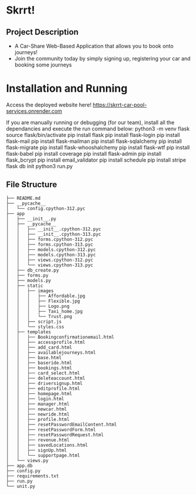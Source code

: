 # Skrrt!

## Project Description
- A Car-Share Web-Based Application that allows you to book onto journeys!
- Join the community today by simply signing up, registering your car and booking some journeys

# Installation and Running

Access the deployed website here! https://skrrt-car-pool-services.onrender.com

If you are manually running or debugging (for our team), install all the dependancies and execute the run command below: 
python3 -m venv flask
source flask/bin/activate
pip install flask
pip install flask-login
pip install flask-mail
pip install flask-mailman
pip install flask-sqlalchemy
pip install flask-migrate
pip install flask-whooshalchemy
pip install flask-wtf
pip install flask-babel
pip install coverage
pip install flask-admin
pip install flask_bcrypt
pip install email_validator
pip install schedule
pip install stripe
flask db init
python3 run.py


## File Structure 

```
├── README.md
├── __pycache__
│   └── config.cpython-312.pyc
├── app
│   ├── __init__.py
│   ├── __pycache__
│   │   ├── __init__.cpython-312.pyc
│   │   ├── __init__.cpython-313.pyc
│   │   ├── forms.cpython-312.pyc
│   │   ├── forms.cpython-313.pyc
│   │   ├── models.cpython-312.pyc
│   │   ├── models.cpython-313.pyc
│   │   ├── views.cpython-312.pyc
│   │   └── views.cpython-313.pyc
│   ├── db_create.py
│   ├── forms.py
│   ├── models.py
│   ├── static
│   │   ├── images
│   │   │   ├── Affordable.jpg
│   │   │   ├── Flexible.jpg
│   │   │   ├── Logo.png
│   │   │   ├── Taxi_home.jpg
│   │   │   └── Trust.png
│   │   ├── script.js
│   │   └── styles.css
│   ├── templates
│   │   ├── Bookingconfirmationemail.html
│   │   ├── accessprofile.html
│   │   ├── add_card.html
│   │   ├── availablejourneys.html
│   │   ├── base.html
│   │   ├── baseride.html
│   │   ├── bookings.html
│   │   ├── card_select.html
│   │   ├── deleteaccount.html
│   │   ├── driversignup.html
│   │   ├── editprofile.html
│   │   ├── homepage.html
│   │   ├── login.html
│   │   ├── manager.html
│   │   ├── newcar.html
│   │   ├── newride.html
│   │   ├── profile.html
│   │   ├── resetPasswordEmailContent.html
│   │   ├── resetPasswordForm.html
│   │   ├── resetPasswordRequest.html
│   │   ├── revenue.html
│   │   ├── savedLocations.html
│   │   ├── signUp.html
│   │   └── supportpage.html
│   └── views.py
├── app.db
├── config.py
├── requirements.txt
├── run.py
└── unit.py
```
